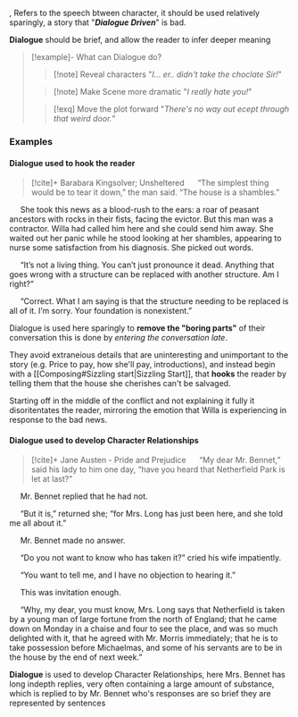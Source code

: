 , Refers to the speech btween character, it should be used relatively sparingly, a story that "***Dialogue Driven***" is bad.

**Dialogue** should be brief, and allow the reader to infer deeper meaning

>[!example]- What can Dialogue do?
>
>>[!note] Reveal characters
>"*I... er.. didn't take the choclate Sir!*"
>
>>
>
>>[!note] Make Scene more dramatic
"*I really hate you!*"
>
>>
>
>>[!exq] Move the plot forward
>"*There's no way out ecept through that weird door.*"

### Examples

#### Dialogue used to hook the reader

>[!cite]+ Barabara Kingsolver; Unsheltered
>     “The simplest thing would be to tear it down,” the man said. “The house is a shambles.”
>
     She took this news as a blood-rush to the ears: a roar of peasant ancestors with rocks in their fists, facing the evictor. But this man was a contractor. Willa had called him here and she could send him away. She waited out her panic while he stood looking at her shambles, appearing to nurse some satisfaction from his diagnosis. She picked out words.
>
     “It’s not a living thing. You can’t just pronounce it dead. Anything that goes wrong with a structure can be replaced with another structure. Am I right?”
>
     “Correct. What I am saying is that the structure needing to be replaced is all of it. I’m sorry. Your foundation is nonexistent.”

Dialogue is used here sparingly to **remove the "boring parts"** of their conversation this is done by *entering the conversation late*.

They avoid extraneious details that are uninteresting and unimportant to the story (e.g. Price to pay, how she'll pay, introductions), and instead begin with a [[Composing#Sizzling start|Sizzling Start]], that **hooks** the reader by telling them that the house she cherishes can't be salvaged.

Starting off in the middle of the conflict and not explaining it fully it disoritentates the reader, mirroring the emotion that Willa is experiencing in response to the bad news.

#### Dialogue used to develop Character Relationships

>[!cite]+ Jane Austen - Pride and Prejudice
>     “My dear Mr. Bennet,” said his lady to him one day, “have you heard that Netherfield Park is let at last?”
>
     Mr. Bennet replied that he had not.
>
     “But it is,” returned she; “for Mrs. Long has just been here, and she told me all about it.”
>
     Mr. Bennet made no answer.
>
     “Do you not want to know who has taken it?” cried his wife impatiently.
>
     “You want to tell me, and I have no objection to hearing it.”
>
     This was invitation enough.
>
     “Why, my dear, you must know, Mrs. Long says that Netherfield is taken by a young man of large fortune from the north of England; that he came down on Monday in a chaise and four to see the place, and was so much delighted with it, that he agreed with Mr. Morris immediately; that he is to take possession before Michaelmas, and some of his servants are to be in the house by the end of next week.”

**Dialogue** is used to develop Character Relationships, here Mrs. Bennet has long indepth replies, very often containing a large amount of substance, which is replied to by Mr. Bennet who's responses are so brief they are represented by sentences 